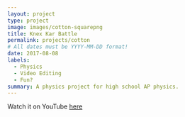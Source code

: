 ```yaml
---
layout: project
type: project
image: images/cotton-squarepng
title: Knex Kar Battle
permalink: projects/cotton
# All dates must be YYYY-MM-DD format!
date: 2017-08-08
labels:
  - Physics
  - Video Editing
  - Fun?
summary: A physics project for high school AP physics.
---
```




Watch it on YouTube <a href="https://youtu.be/JtyCmuuorYg">here</a>

